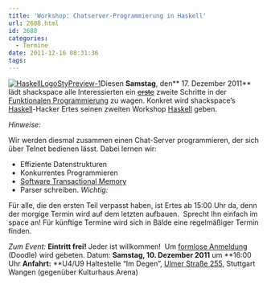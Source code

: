 ```yaml
---
title: 'Workshop: Chatserver-Programmierung in Haskell'
url: 2688.html
id: 2688
categories:
  - Termine
date: 2011-12-16 08:31:36
tags:
---
```


[![](https://blog.shackspace.de/wp-content/uploads/2011/12/HaskellLogoStyPreview-1.png "HaskellLogoStyPreview-1")](https://blog.shackspace.de/wp-content/uploads/2011/12/HaskellLogoStyPreview-1.png)Diesen **Samstag**, den** 17\. Dezember 2011** lädt shackspace alle Interessierten ein [<span style="text-decoration: line-through;">erste</span>](https://blog.shackspace.de/?p=2653) zweite Schritte in der [Funktionalen Programmierung](http://de.wikipedia.org/wiki/Funktionale_Programmierung) zu wagen.
Konkret wird shackspace’s [Haskell](http://haskell.org/)-Hacker Ertes seinen zweiten Workshop [Haskell](http://haskell.org/) geben.

_Hinweise:_

Wir werden diesmal zusammen einen Chat-Server programmieren, der sich über Telnet bedienen lässt.
Dabei lernen wir:

*   Effiziente Datenstrukturen
*   Konkurrentes Programmieren
*   [Software Transactional Memory](http://en.wikipedia.org/wiki/Software_transactional_memory)
*   Parser schreiben.
_Wichtig:_

Für alle, die den ersten Teil verpasst haben, ist Ertes ab 15:00 Uhr da, denn der morgige Termin wird auf dem letzten aufbauen.  Sprecht Ihn einfach im space an!
Für künftige Termine wird sich in Bälde eine regelmäßiger Termin finden.

_Zum Event:_
**Eintritt frei!** Jeder ist willkommen!  Um [formlose Anmeldung](http://www.doodle.com/hmr9x96pa9z9saeb) (Doodle) wird gebeten.
Datum: **Samstag, 10\. Dezember 2011** um **16:00 Uhr
**Anfahrt:** **U4/U9 Haltestelle “Im Degen”, [Ulmer Straße 255](../?page_id=713), Stuttgart Wangen (gegenüber Kulturhaus Arena)